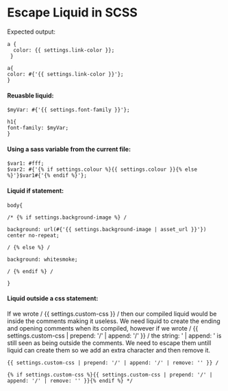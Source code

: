 # Escape Liquid in SCSS

Expected output:
```
a {
  color: {{ settings.link-color }};
 }
```
```
a{
color: #{'{{ settings.link-color }}'};
}
```

#### Reuasble liquid:
```
$myVar: #{'{{ settings.font-family }}'};

h1{
font-family: $myVar;
}
```

#### Using a sass variable from the current file:
```
$var1: #fff;
$var2: #{'{% if settings.colour %}{{ settings.colour }}{% else %}'}$var1#{'{% endif %}'};
```

#### Liquid if statement:

```
body{

/* {% if settings.background-image %} /

background: url(#{'{{ settings.background-image | asset_url }}'}) center no-repeat;

/ {% else %} /

background: whitesmoke;

/ {% endif %} /

}
```

#### Liquid outside a css statement:
If we wrote / {{ settings.custom-css }} / then our compiled liquid would be inside the comments making it useless.
We need liquid to create the ending and opening comments when its compiled,
however if we wrote / {{ settings.custom-css | prepend: '/' | append: '/' }} / the string: ' | append: '
is still seen as being outside the comments.
We need to escape them untill liquid can create them so we add an extra character and then remove it.
```
{{ settings.custom-css | prepend: '/' | append: '/' | remove: '' }} /

{% if settings.custom-css %}{{ settings.custom-css | prepend: '/' | append: '/' | remove: '' }}{% endif %} */
```
